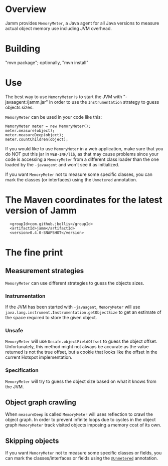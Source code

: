 # Overview

Jamm provides `MemoryMeter`, a Java agent for all Java versions to
measure actual object memory use including JVM overhead.


# Building


"mvn package"; optionally, "mvn install"


# Use


The best way to use `MemoryMeter` is to start the JVM with "-javaagent:<path to>/jamm.jar" in order to use the
`Instrumentation` strategy to guess objects sizes.

`MemoryMeter` can be used in your code like this:

    MemoryMeter meter = new MemoryMeter();
    meter.measure(object);
    meter.measureDeep(object);
    meter.countChildren(object);


If you would like to use `MemoryMeter` in a web application, make sure
that you do NOT put this jar in `WEB-INF/lib`, as that may cause problems
since your code is accessing a `MemoryMeter` from a different class loader
than the one loaded by the `-javaagent` and won't see it as initialized.

If you want `MemoryMeter` not to measure some specific classes, you can
mark the classes (or interfaces) using the `Unmetered` annotation.

# The Maven coordinates for the latest version of Jamm

```
  <groupId>com.github.jbellis</groupId>
  <artifactId>jamm</artifactId>
  <version>0.4.0-SNAPSHOT</version>
```

# The fine print

## Measurement strategies

`MemoryMeter` can use different strategies to guess the objects sizes.

### Instrumentation

If the JVM has been started with `-javaagent`, `MemoryMeter` will use 
`java.lang.instrument.Instrumentation.getObjectSize` to get an estimate of the space required to store
the given object.

### Unsafe

`MemoryMeter` will use `Unsafe.objectFieldOffset` to guess the object offset. Unfortunately, this
method might not always be accurate as the value returned is not the true offset, but a cookie that looks like
the offset in the current Hotspot implementation.

### Specification

`MemoryMeter` will try to guess the object size based on what it knows from the JVM.

## Object graph crawling

When `measureDeep` is called `MemoryMeter` will uses reflection to crawl the object graph.
In order to prevent infinite loops due to cycles in the object graph `MemoryMeter` track visited objects
imposing a memory cost of its own.

## Skipping objects

If you want `MemoryMeter` not to measure some specific classes or fields, you can
mark the classes/interfaces or fields using the
[`@Unmetered`](./src/org/github/jamm/Unmetered.java) annotation.

